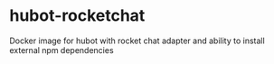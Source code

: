 # hubot-rocketchat
Docker image for hubot with rocket chat adapter and ability to install external npm dependencies
